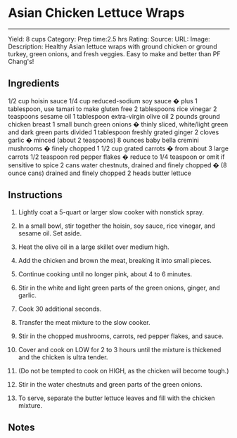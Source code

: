 # Asian Chicken Lettuce Wraps
---
Yield: 8 cups
Category:
Prep time:2.5 hrs
Rating:
Source:
URL:
Image: 
Description: Healthy Asian lettuce wraps with ground chicken or ground turkey, green onions, and fresh veggies. Easy to make and better than PF Chang's!

## Ingredients
1/2 cup hoisin sauce
1/4 cup reduced-sodium soy sauce � plus 1 tablespoon, use tamari to make gluten free
2 tablespoons rice vinegar
2 teaspoons sesame oil
1 tablespoon extra-virgin olive oil
2 pounds ground chicken breast
1 small bunch green onions � thinly sliced, white/light green and dark green parts divided
1 tablespoon freshly grated ginger
2 cloves garlic � minced (about 2 teaspoons)
8 ounces baby bella cremini mushrooms � finely chopped
1 1/2 cup grated carrots � from about 3 large carrots
1/2 teaspoon red pepper flakes � reduce to 1/4 teaspoon or omit if sensitive to spice
2 cans water chestnuts, drained and finely chopped � (8 ounce cans) drained and finely chopped
2 heads butter lettuce

## Instructions
1. Lightly coat a 5-quart or larger slow cooker with nonstick spray. 
2. In a small bowl, stir together the hoisin, soy sauce, rice vinegar, and sesame oil. Set aside.

3. Heat the olive oil in a large skillet over medium high. 
4. Add the chicken and brown the meat, breaking it into small pieces. 
5. Continue cooking until no longer pink, about 4 to 6 minutes. 
6. Stir in the white and light green parts of the green onions, ginger, and garlic. 
7. Cook 30 additional seconds.

8. Transfer the meat mixture to the slow cooker. 
9. Stir in the chopped mushrooms, carrots, red pepper flakes, and sauce. 
10. Cover and cook on LOW for 2 to 3 hours until the mixture is thickened and the chicken is ultra tender. 
11. (Do not be tempted to cook on HIGH, as the chicken will become tough.) 
12. Stir in the water chestnuts and green parts of the green onions.

13. To serve, separate the butter lettuce leaves and fill with the chicken mixture. 

## Notes

